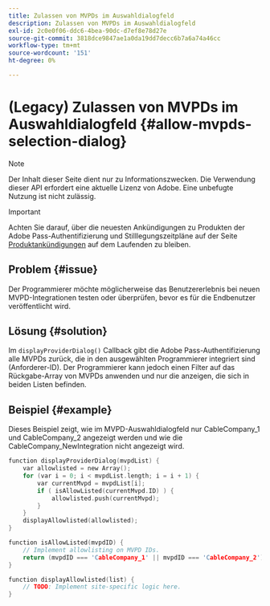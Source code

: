 ```yaml
---
title: Zulassen von MVPDs im Auswahldialogfeld
description: Zulassen von MVPDs im Auswahldialogfeld
exl-id: 2c0e0f06-ddc6-4bea-90dc-d7ef8e78d27e
source-git-commit: 3818dce9847ae1a0da19dd7decc6b7a6a74a46cc
workflow-type: tm+mt
source-wordcount: '151'
ht-degree: 0%

---
```


# (Legacy) Zulassen von MVPDs im Auswahldialogfeld {#allow-mvpds-selection-dialog}

>[!NOTE]
>
>Der Inhalt dieser Seite dient nur zu Informationszwecken. Die Verwendung dieser API erfordert eine aktuelle Lizenz von Adobe. Eine unbefugte Nutzung ist nicht zulässig.

>[!IMPORTANT]
>
> Achten Sie darauf, über die neuesten Ankündigungen zu Produkten der Adobe Pass-Authentifizierung und Stilllegungszeitpläne auf der Seite [Produktankündigungen](/help/authentication/product-announcements.md) auf dem Laufenden zu bleiben.

## Problem {#issue}

Der Programmierer möchte möglicherweise das Benutzererlebnis bei neuen MVPD-Integrationen testen oder überprüfen, bevor es für die Endbenutzer veröffentlicht wird.

## Lösung {#solution}

Im `displayProviderDialog()` Callback gibt die Adobe Pass-Authentifizierung alle MVPDs zurück, die in den ausgewählten Programmierer integriert sind (Anforderer-ID). Der Programmierer kann jedoch einen Filter auf das Rückgabe-Array von MVPDs anwenden und nur die anzeigen, die sich in beiden Listen befinden.

## Beispiel {#example}

Dieses Beispiel zeigt, wie im MVPD-Auswahldialogfeld nur CableCompany_1 und CableCompany_2 angezeigt werden und wie die CableCompany_NewIntegration nicht angezeigt wird.

```C
function displayProviderDialog(mvpdList) {
    var allowlisted = new Array();
    for (var i = 0; i < mvpdList.length; i = i + 1) {
        var currentMvpd = mvpdList[i];
        if ( isAllowListed(currentMvpd.ID) ) {
            allowlisted.push(currentMvpd);
        }
    }
    displayAllowlisted(allowlisted);
}

function isAllowListed(mvpdID) {
    // Implement allowlisting on MVPD IDs.
    return (mvpdID === 'CableCompany_1' || mvpdID === 'CableCompany_2');
}

function displayAllowlisted(list) {
    // TODO: Implement site-specific logic here.
}
```

<!--
**Related Information**
* [Prevent MVPDs from appearing in the Selection Dialog](/help/authentication/prevent-mvpd-selectn-dialog.md)
* **Code Samples**
* [Programmer integration guide](/help/authentication/programmer-integration-guide-overview.md)
-->
